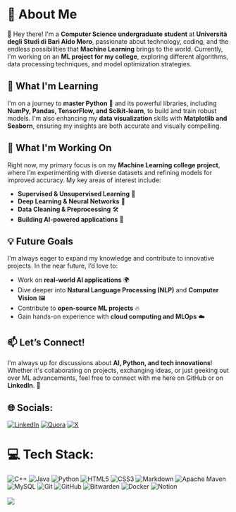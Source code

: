 # 💫 About Me  

👋 Hey there! I'm a **Computer Science undergraduate student** at **Università degli Studi di Bari Aldo Moro**, passionate about technology, coding, and the endless possibilities that **Machine Learning** brings to the world. Currently, I'm working on an **ML project for my college**, exploring different algorithms, data processing techniques, and model optimization strategies.  

## 🌱 What I'm Learning  
I'm on a journey to **master Python** 🐍 and its powerful libraries, including **NumPy, Pandas, TensorFlow, and Scikit-learn**, to build and train robust models. I'm also enhancing my **data visualization** skills with **Matplotlib and Seaborn**, ensuring my insights are both accurate and visually compelling.  

## 🔭 What I'm Working On  
Right now, my primary focus is on my **Machine Learning college project**, where I’m experimenting with diverse datasets and refining models for improved accuracy. My key areas of interest include:  
- **Supervised & Unsupervised Learning** 🧠  
- **Deep Learning & Neural Networks** 🤖  
- **Data Cleaning & Preprocessing** 🛠️  
- **Building AI-powered applications** 🚀  

## 💡 Future Goals  
I'm always eager to expand my knowledge and contribute to innovative projects. In the near future, I’d love to:  
- Work on **real-world AI applications** 🌍  
- Dive deeper into **Natural Language Processing (NLP)** and **Computer Vision** 🖼️  
- Contribute to **open-source ML projects** 🔥  
- Gain hands-on experience with **cloud computing and MLOps** ☁️  

## 📫 Let’s Connect!  
I'm always up for discussions about **AI, Python, and tech innovations**! Whether it's collaborating on projects, exchanging ideas, or just geeking out over ML advancements, feel free to connect with me here on GitHub or on **LinkedIn**. 🚀  

## 🌐 Socials:
[![LinkedIn](https://img.shields.io/badge/LinkedIn-%230077B5.svg?logo=linkedin&logoColor=white)](https://linkedin.com/in/MicheleGrieco92) [![Quora](https://img.shields.io/badge/Quora-%23B92B27.svg?logo=Quora&logoColor=white)](https://quora.com/profile/MicheleGrieco) [![X](https://img.shields.io/badge/X-black.svg?logo=X&logoColor=white)](https://x.com/_michelegrieco_)

# 💻 Tech Stack:
![C++](https://img.shields.io/badge/c++-%2300599C.svg?style=for-the-badge&logo=c%2B%2B&logoColor=white) ![Java](https://img.shields.io/badge/java-%23ED8B00.svg?style=for-the-badge&logo=openjdk&logoColor=white) ![Python](https://img.shields.io/badge/python-3670A0?style=for-the-badge&logo=python&logoColor=ffdd54) ![HTML5](https://img.shields.io/badge/html5-%23E34F26.svg?style=for-the-badge&logo=html5&logoColor=white) ![CSS3](https://img.shields.io/badge/css3-%231572B6.svg?style=for-the-badge&logo=css3&logoColor=white) ![Markdown](https://img.shields.io/badge/markdown-%23000000.svg?style=for-the-badge&logo=markdown&logoColor=white) ![Apache Maven](https://img.shields.io/badge/Apache%20Maven-C71A36?style=for-the-badge&logo=Apache%20Maven&logoColor=white) ![MySQL](https://img.shields.io/badge/mysql-4479A1.svg?style=for-the-badge&logo=mysql&logoColor=white) ![Git](https://img.shields.io/badge/git-%23F05033.svg?style=for-the-badge&logo=git&logoColor=white) ![GitHub](https://img.shields.io/badge/github-%23121011.svg?style=for-the-badge&logo=github&logoColor=white) ![Bitwarden](https://img.shields.io/badge/bitwarden-%23175DDC.svg?style=for-the-badge&logo=bitwarden&logoColor=white) ![Docker](https://img.shields.io/badge/docker-%230db7ed.svg?style=for-the-badge&logo=docker&logoColor=white) ![Notion](https://img.shields.io/badge/Notion-%23000000.svg?style=for-the-badge&logo=notion&logoColor=white) <br/>
<br>
![](https://github-readme-stats.vercel.app/api/top-langs/?username=MicheleGrieco&theme=calm&hide_border=false&include_all_commits=true&count_private=true&layout=compact)
<!-- Proudly created with GPRM ( https://gprm.itsvg.in ) -->
